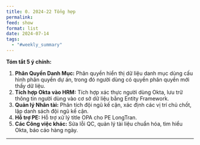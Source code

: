 ```yaml
---
title: 0. 2024-22 Tổng hợp
permalink: 
feed: show
format: list
date: 2024-07-14
tags:
  - "#weekly_summary"
---
```



**Tóm tắt 5 ý chính:**

1. **Phân Quyền Danh Mục:** Phân quyền hiển thị dữ liệu danh mục dùng cấu hình phân quyền dự án, trong đó người dùng có quyền phân quyền mới thấy dữ liệu.
2. **Tích hợp Okta vào HRM:** Tích hợp xác thực người dùng Okta, lưu trữ thông tin người dùng vào cơ sở dữ liệu bằng Entity Framework.
3. **Quản lý Nhân tài:** Phân tích đội ngũ kế cận, xác định các vị trí chủ chốt, lập danh sách đội ngũ kế cận.
4. **Hỗ trợ PE:** Hỗ trợ xử lý title OPA cho PE LongTran.
5. **Các Công việc khác:** Sửa lỗi QC, quản lý tài liệu chuẩn hóa, tìm hiểu Okta, báo cáo hàng ngày.

 --- 


